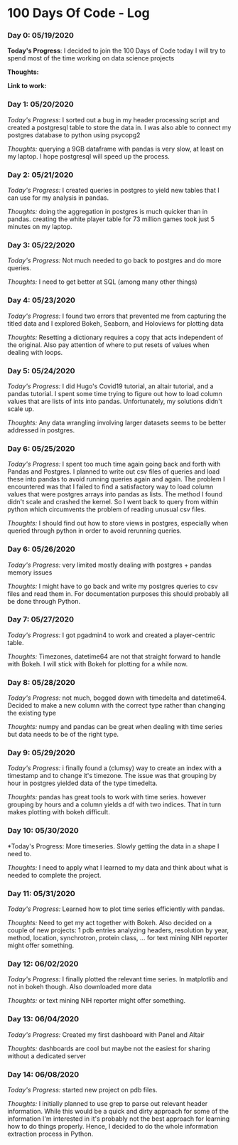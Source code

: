 # 100 Days Of Code - Log

### Day 0: 05/19/2020

**Today's Progress**: I decided to join the 100 Days of Code today
I will try to spend most of the time working on data science projects 

**Thoughts:**  


**Link to work:** 

### Day 1: 05/20/2020

*Today's Progress*: I sorted out a bug in my header processing script and created a postgresql table to store the data in. I was also able to connect my postgres database to python using psycopg2

*Thoughts:* querying a 9GB dataframe with pandas is very slow, at least on my laptop. I hope postgresql will speed up the process.

### Day 2: 05/21/2020

*Today's Progress:* I created queries in postgres to yield new tables that I can use for my analysis in pandas. 

*Thoughts:* doing the aggregation in postgres is much quicker than in pandas. creating the white player table for 73 million games took just 5 minutes on my laptop.


### Day 3: 05/22/2020

*Today's Progress:* Not much needed to go back to postgres and do more queries.

*Thoughts:* I need to get better at SQL (among many other things)

### Day 4: 05/23/2020

*Today's Progress:* I found two errors that prevented me from capturing the titled data and I explored Bokeh, Seaborn, and Holoviews for plotting data

*Thoughts:* Resetting a dictionary requires a copy that acts independent of the original. Also pay attention of where to put resets of values when dealing with loops.

### Day 5: 05/24/2020

*Today's Progress:* I did Hugo's Covid19 tutorial, an altair tutorial, and a pandas tutorial. I spent some time trying to figure out how to load column values that are lists of ints into pandas. Unfortunately, my solutions didn't scale up.

*Thoughts:* Any data wrangling involving larger datasets seems to be better addressed in postgres. 

### Day 6: 05/25/2020

*Today's Progress:* I spent too much time again going back and forth with Pandas and Postgres. I planned to write out csv files of queries and load these into pandas to avoid running queries again and again. The problem I encountered was that I failed to find a satisfactory way to load column values that were postgres arrays into pandas as lists. The method I found didn't scale and crashed the kernel. So I went back to query from within python which circumvents the problem of reading unusual csv files. 

*Thoughts:* I should find out how to store views in postgres, especially when queried through python in order to avoid rerunning queries. 

### Day 6: 05/26/2020

*Today's Progress:* very limited mostly dealing with postgres + pandas memory issues

*Thoughts:* I might have to go back and write my postgres queries to csv files and read them in. For documentation purposes this should probably all be done through Python.


### Day 7: 05/27/2020

*Today's Progress:* I got pgadmin4 to work and created a player-centric table. 

*Thoughts:* Timezones, datetime64 are not that straight forward to handle with Bokeh. I will stick with Bokeh for plotting for a while now.

### Day 8: 05/28/2020

*Today's Progress:* not much, bogged down with timedelta and datetime64. Decided to make a new column with the correct type rather than changing the existing type

*Thoughts:* numpy and pandas can be great when dealing with time series but data needs to be of the right type. 

### Day 9: 05/29/2020

*Today's Progress:* i finally found a (clumsy) way to create an index with a timestamp and to change it's timezone. The issue was that grouping by hour in postgres yielded data of the type timedelta.

*Thoughts:* pandas has great tools to work with time series. however grouping by hours and a column yields a df with two indices. That in turn makes plotting with bokeh difficult.

### Day 10: 05/30/2020

*Today's Progress: More timeseries. Slowly getting the data in a shape I need to.

*Thoughts:* I need to apply what I learned to my data and think about what is needed to complete the project.


### Day 11: 05/31/2020

*Today's Progress:* Learned how to plot time series efficiently with pandas. 

*Thoughts:* Need to get my act together with Bokeh. Also decided on a couple of new projects: 1 pdb entries analyzing headers, resolution by year, method, location, synchrotron, protein class, ...
for text mining NIH reporter might offer something. 


### Day 12: 06/02/2020

*Today's Progress:* I finally plotted the relevant time series. In matplotlib and not in bokeh though. Also downloaded more data

*Thoughts:* or text mining NIH reporter might offer something. 

### Day 13: 06/04/2020

*Today's Progress:* Created my first dashboard with Panel and Altair

*Thoughts:* dashboards are cool but maybe not the easiest for sharing without a dedicated server

### Day 14: 06/08/2020

*Today's Progress:* started new project on pdb files. 

*Thoughts:* I initially planned to use grep to parse out relevant header information. While this would be a quick and dirty approach for some of the information I'm interested in it's probably not the best approach for learning how to do things properly. Hence, I decided to do the whole information extraction process in Python.
